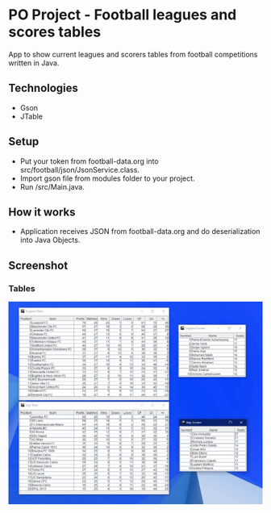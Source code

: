 # PO Project - Football leagues and scores tables

App to show current leagues and scorers tables from football competitions written in Java.

## Technologies

* Gson
* JTable

## Setup

* Put your token from football-data.org into src/football/json/JsonService.class.
* Import gson file from modules folder to your project.
* Run /src/Main.java.

## How it works

* Application receives JSON from football-data.org and do deserialization into Java Objects. 

## Screenshot

### Tables

![Tables](https://github.com/miko083/POProject/blob/master/images/tables.png)
